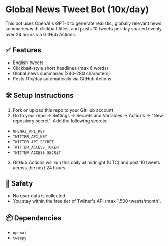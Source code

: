# Global News Tweet Bot (10x/day)

This bot uses OpenAI's GPT-4 to generate realistic, globally relevant news summaries with clickbait titles, and posts 10 tweets per day spaced evenly over 24 hours via GitHub Actions.

## ✅ Features
- English tweets
- Clickbait-style short headlines (max 6 words)
- Global news summaries (240–280 characters)
- Posts 10x/day automatically via GitHub Actions

## 🛠 Setup Instructions

1. Fork or upload this repo to your GitHub account.
2. Go to your repo → Settings → Secrets and Variables → Actions → "New repository secret".
   Add the following secrets:

- `OPENAI_API_KEY`
- `TWITTER_API_KEY`
- `TWITTER_API_SECRET`
- `TWITTER_ACCESS_TOKEN`
- `TWITTER_ACCESS_SECRET`

3. GitHub Actions will run this daily at midnight (UTC) and post 10 tweets across the next 24 hours.

## 🔐 Safety

- No user data is collected.
- You stay within the free tier of Twitter's API (max 1,500 tweets/month).

## 📦 Dependencies

- `openai`
- `tweepy`
